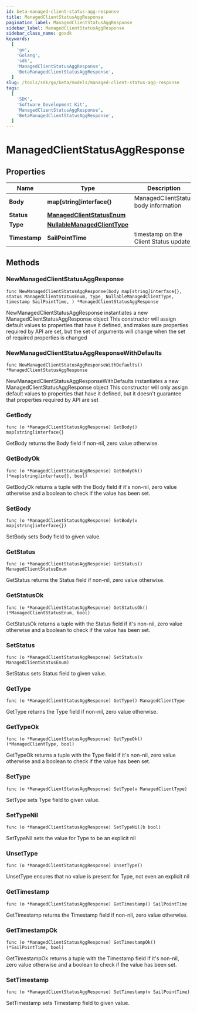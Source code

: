 ```yaml
---
id: beta-managed-client-status-agg-response
title: ManagedClientStatusAggResponse
pagination_label: ManagedClientStatusAggResponse
sidebar_label: ManagedClientStatusAggResponse
sidebar_class_name: gosdk
keywords:
  [
    'go',
    'Golang',
    'sdk',
    'ManagedClientStatusAggResponse',
    'BetaManagedClientStatusAggResponse',
  ]
slug: /tools/sdk/go/beta/models/managed-client-status-agg-response
tags:
  [
    'SDK',
    'Software Development Kit',
    'ManagedClientStatusAggResponse',
    'BetaManagedClientStatusAggResponse',
  ]
---
```


# ManagedClientStatusAggResponse

## Properties

| Name | Type | Description | Notes |
| --- | --- | --- | --- |
| **Body** | **map[string]interface{}** | ManagedClientStatus body information |
| **Status** | [**ManagedClientStatusEnum**](managed-client-status-enum) |  |
| **Type** | [**NullableManagedClientType**](managed-client-type) |  |
| **Timestamp** | **SailPointTime** | timestamp on the Client Status update |

## Methods

### NewManagedClientStatusAggResponse

`func NewManagedClientStatusAggResponse(body map[string]interface{}, status ManagedClientStatusEnum, type_ NullableManagedClientType, timestamp SailPointTime, ) *ManagedClientStatusAggResponse`

NewManagedClientStatusAggResponse instantiates a new ManagedClientStatusAggResponse object This constructor will assign default values to properties that have it defined, and makes sure properties required by API are set, but the set of arguments will change when the set of required properties is changed

### NewManagedClientStatusAggResponseWithDefaults

`func NewManagedClientStatusAggResponseWithDefaults() *ManagedClientStatusAggResponse`

NewManagedClientStatusAggResponseWithDefaults instantiates a new ManagedClientStatusAggResponse object This constructor will only assign default values to properties that have it defined, but it doesn't guarantee that properties required by API are set

### GetBody

`func (o *ManagedClientStatusAggResponse) GetBody() map[string]interface{}`

GetBody returns the Body field if non-nil, zero value otherwise.

### GetBodyOk

`func (o *ManagedClientStatusAggResponse) GetBodyOk() (*map[string]interface{}, bool)`

GetBodyOk returns a tuple with the Body field if it's non-nil, zero value otherwise and a boolean to check if the value has been set.

### SetBody

`func (o *ManagedClientStatusAggResponse) SetBody(v map[string]interface{})`

SetBody sets Body field to given value.

### GetStatus

`func (o *ManagedClientStatusAggResponse) GetStatus() ManagedClientStatusEnum`

GetStatus returns the Status field if non-nil, zero value otherwise.

### GetStatusOk

`func (o *ManagedClientStatusAggResponse) GetStatusOk() (*ManagedClientStatusEnum, bool)`

GetStatusOk returns a tuple with the Status field if it's non-nil, zero value otherwise and a boolean to check if the value has been set.

### SetStatus

`func (o *ManagedClientStatusAggResponse) SetStatus(v ManagedClientStatusEnum)`

SetStatus sets Status field to given value.

### GetType

`func (o *ManagedClientStatusAggResponse) GetType() ManagedClientType`

GetType returns the Type field if non-nil, zero value otherwise.

### GetTypeOk

`func (o *ManagedClientStatusAggResponse) GetTypeOk() (*ManagedClientType, bool)`

GetTypeOk returns a tuple with the Type field if it's non-nil, zero value otherwise and a boolean to check if the value has been set.

### SetType

`func (o *ManagedClientStatusAggResponse) SetType(v ManagedClientType)`

SetType sets Type field to given value.

### SetTypeNil

`func (o *ManagedClientStatusAggResponse) SetTypeNil(b bool)`

SetTypeNil sets the value for Type to be an explicit nil

### UnsetType

`func (o *ManagedClientStatusAggResponse) UnsetType()`

UnsetType ensures that no value is present for Type, not even an explicit nil

### GetTimestamp

`func (o *ManagedClientStatusAggResponse) GetTimestamp() SailPointTime`

GetTimestamp returns the Timestamp field if non-nil, zero value otherwise.

### GetTimestampOk

`func (o *ManagedClientStatusAggResponse) GetTimestampOk() (*SailPointTime, bool)`

GetTimestampOk returns a tuple with the Timestamp field if it's non-nil, zero value otherwise and a boolean to check if the value has been set.

### SetTimestamp

`func (o *ManagedClientStatusAggResponse) SetTimestamp(v SailPointTime)`

SetTimestamp sets Timestamp field to given value.
